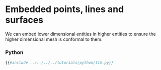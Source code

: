 # Embedded points, lines and surfaces

We can embed lower dimensional entities in higher entities to ensure the higher
dimensional mesh is conformal to them.

### Python
```python
{{#include ../../../../tutorials/python/t15.py}}
```
